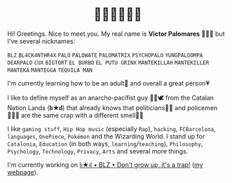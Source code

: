<h1 align="center">👋🏼👋🏼👋🏼</h1>

Hi! Greetings. Nice to meet you. My real name is **Víctor Palomares** 👨🏻‍🏫 but I've several nicknames:

`BLZ` `BL4CK4NTHR4X` `PALO` `PALOWATE` `PALOMATRIX` `PSYCHOPALO` `YUNGPALOOMPA` `DEARPALO` `CUX` `BIGTORT` `EL BURBÓ` `EL PUTU GRINX` `MANTEKILLAH` `MANTEKILLER` `MANTEKA` `MANTEGGA` `TEQUILA MAN`

I'm currently learning how to be an adult🌱 and overall a great person💗

I like to define myself as an anarcho-pacifist guy ✊🏽🕊️ from the Catalan Nation Lands (**lı★ıl**) that already knows that politicians👨‍💼 and policemen👮🏻‍♂️ are the same crap with a different smell💩💩

I like `gaming stuff`, `Hip Hop music` (especially `Rap`), `hacking`, `FCBarcelona`, `languages`, `OnePiece`, `Pokémon` and the Wizarding World. I stand up for `Catalonia`, `Education` (in both ways, `learning`/`teaching`), `Philosophy`, `Psychology`, `Technology`, `Privacy`, `Arts` and several more things.

I'm currently working on [lı★ıl • BLZ • Don't grow up, it's a trap!](https://github.com/mantekillah/palo) ([my webpage](https://mantekillah.github.io/palo)).
